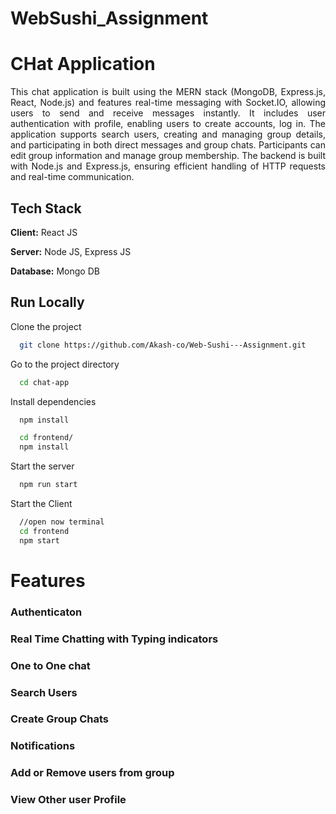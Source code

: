 # WebSushi_Assignment

# CHat Application

<p align="justify">
This chat application is built using the MERN stack (MongoDB, Express.js, React, Node.js) and features real-time messaging with Socket.IO, allowing users to send and receive messages instantly. It includes user authentication with profile, enabling users to create accounts, log in. The application supports search users, creating and managing group details, and participating in both direct messages and group chats. Participants can edit group information and manage group membership. The backend is built with Node.js and Express.js, ensuring efficient handling of HTTP requests and real-time communication.
</p>

## Tech Stack

**Client:** React JS

**Server:** Node JS, Express JS

**Database:** Mongo DB

## Run Locally

Clone the project

```bash
  git clone https://github.com/Akash-co/Web-Sushi---Assignment.git
```

Go to the project directory

```bash
  cd chat-app
```

Install dependencies

```bash
  npm install
```

```bash
  cd frontend/
  npm install
```

Start the server

```bash
  npm run start
```
Start the Client

```bash
  //open now terminal
  cd frontend
  npm start
```

  
# Features

### Authenticaton

### Real Time Chatting with Typing indicators

### One to One chat

### Search Users

### Create Group Chats

### Notifications 

### Add or Remove users from group

### View Other user Profile



  
